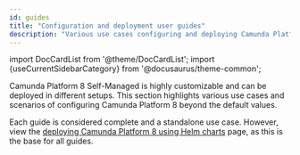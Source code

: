 ```yaml
---
id: guides
title: "Configuration and deployment user guides"
description: "Various use cases configuring and deploying Camunda Platform 8."
---
```


import DocCardList from '@theme/DocCardList';
import {useCurrentSidebarCategory} from '@docusaurus/theme-common';

Camunda Platform 8 Self-Managed is highly customizable and can be deployed in different setups. This section highlights various use cases and scenarios of configuring Camunda Platform 8 beyond the default values.

Each guide is considered complete and a standalone use case. However, view the [deploying Camunda Platform 8 using Helm charts](../deploy.md) page, as this is the base for all guides.

<DocCardList items={useCurrentSidebarCategory().items}/>
